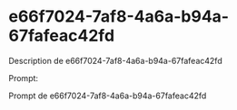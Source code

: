 # e66f7024-7af8-4a6a-b94a-67fafeac42fd

Description de e66f7024-7af8-4a6a-b94a-67fafeac42fd

Prompt:

Prompt de e66f7024-7af8-4a6a-b94a-67fafeac42fd